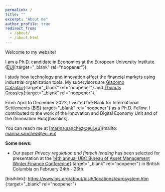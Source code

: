 ```yaml
---
permalink: /
title: ""
excerpt: "About me"
author_profile: true
redirect_from: 
  - /about/
  - /about.html
---
```

Welcome to my website! 

I am a Ph.D. candidate in Economics at the European University Institute ([EUI](https://eui.eu/economics){:target="_blank" rel="noopener"}).

I study how technology and innovation affect the financial markets using industrial organization tools. My supervisors are [Giacomo Calzolari][giacomolink]{:target="_blank" rel="noopener"} and [Thomas Crossley][thomaslink]{:target="_blank" rel="noopener"}. 

From April to December 2022, I visited the Bank for International Settlements ([BIS][bislink]{:target="_blank" rel="noopener"} as a Ph.D. Fellow. I contributed to the work of the Innovation and Digital Economy Unit and of the (Innovation Hub)[bisihlink]. 

You can reach me at [marina.sanchez@eui.eu](mailto: marina.sanchez@eui.eu)

**Some news:**

* Our paper _Privacy regulation and fintech lending_ has been selected for presentation at the [14th annual UBC Bureau of Asset Management Winter Finance Conference][ubclink]{:target="_blank" rel="noopener"} in British Columbia on February 24th - 26th. 

[giacomolink]: https://sites.google.com/view/giacomo-calzolari
[thomaslink]: https://sites.google.com/site/tfcrossley/

[bislink]: https://bis.org
[bisihlink]: https://www.bis.org/about/bisih/locations/eurosystem.htm {:target="_blank" rel="noopener"}

[ubclink]: https://www.sauder.ubc.ca/thought-leadership/divisions/finance/conferences/winter-finance-conference